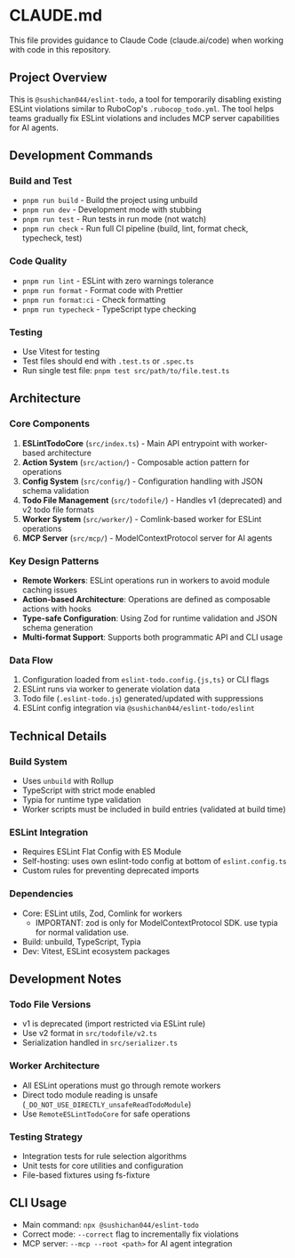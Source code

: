 # CLAUDE.md

This file provides guidance to Claude Code (claude.ai/code) when working with code in this repository.

## Project Overview

This is `@sushichan044/eslint-todo`, a tool for temporarily disabling existing ESLint violations similar to RuboCop's `.rubocop_todo.yml`. The tool helps teams gradually fix ESLint violations and includes MCP server capabilities for AI agents.

## Development Commands

### Build and Test

- `pnpm run build` - Build the project using unbuild
- `pnpm run dev` - Development mode with stubbing
- `pnpm run test` - Run tests in run mode (not watch)
- `pnpm run check` - Run full CI pipeline (build, lint, format check, typecheck, test)

### Code Quality

- `pnpm run lint` - ESLint with zero warnings tolerance
- `pnpm run format` - Format code with Prettier
- `pnpm run format:ci` - Check formatting
- `pnpm run typecheck` - TypeScript type checking

### Testing

- Use Vitest for testing
- Test files should end with `.test.ts` or `.spec.ts`
- Run single test file: `pnpm test src/path/to/file.test.ts`

## Architecture

### Core Components

1. **ESLintTodoCore** (`src/index.ts`) - Main API entrypoint with worker-based architecture
2. **Action System** (`src/action/`) - Composable action pattern for operations
3. **Config System** (`src/config/`) - Configuration handling with JSON schema validation
4. **Todo File Management** (`src/todofile/`) - Handles v1 (deprecated) and v2 todo file formats
5. **Worker System** (`src/worker/`) - Comlink-based worker for ESLint operations
6. **MCP Server** (`src/mcp/`) - ModelContextProtocol server for AI agents

### Key Design Patterns

- **Remote Workers**: ESLint operations run in workers to avoid module caching issues
- **Action-based Architecture**: Operations are defined as composable actions with hooks
- **Type-safe Configuration**: Using Zod for runtime validation and JSON schema generation
- **Multi-format Support**: Supports both programmatic API and CLI usage

### Data Flow

1. Configuration loaded from `eslint-todo.config.{js,ts}` or CLI flags
2. ESLint runs via worker to generate violation data
3. Todo file (`.eslint-todo.js`) generated/updated with suppressions
4. ESLint config integration via `@sushichan044/eslint-todo/eslint`

## Technical Details

### Build System

- Uses `unbuild` with Rollup
- TypeScript with strict mode enabled
- Typia for runtime type validation
- Worker scripts must be included in build entries (validated at build time)

### ESLint Integration

- Requires ESLint Flat Config with ES Module
- Self-hosting: uses own eslint-todo config at bottom of `eslint.config.ts`
- Custom rules for preventing deprecated imports

### Dependencies

- Core: ESLint utils, Zod, Comlink for workers
  - IMPORTANT: zod is only for ModelContextProtocol SDK. use typia for normal validation use.
- Build: unbuild, TypeScript, Typia
- Dev: Vitest, ESLint ecosystem packages

## Development Notes

### Todo File Versions

- v1 is deprecated (import restricted via ESLint rule)
- Use v2 format in `src/todofile/v2.ts`
- Serialization handled in `src/serializer.ts`

### Worker Architecture

- All ESLint operations must go through remote workers
- Direct todo module reading is unsafe (`_DO_NOT_USE_DIRECTLY_unsafeReadTodoModule`)
- Use `RemoteESLintTodoCore` for safe operations

### Testing Strategy

- Integration tests for rule selection algorithms
- Unit tests for core utilities and configuration
- File-based fixtures using fs-fixture

## CLI Usage

- Main command: `npx @sushichan044/eslint-todo`
- Correct mode: `--correct` flag to incrementally fix violations
- MCP server: `--mcp --root <path>` for AI agent integration
